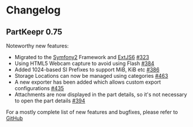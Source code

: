 # Changelog

## PartKeepr 0.75

Noteworthy new features:

* Migrated to the [Symfony2](http://symfony.com/) Framework and [ExtJS6](https://www.sencha.com/products/extjs/) [#323](https://github.com/partkeepr/PartKeepr/issues/323)
* Using HTML5 Webcam capture to avoid using Flash [#384](https://github.com/partkeepr/PartKeepr/issues/384)
* Added 1024-based SI Prefixes to support MiB, KiB etc [#386](https://github.com/partkeepr/PartKeepr/issues/386)
* Storage Locations can now be managed using categories [#463](https://github.com/partkeepr/PartKeepr/issues/463)
* A new exporter has been added which allows custom export configurations [#435](https://github.com/partkeepr/PartKeepr/issues/435)
* Attachments are now displayed in the part details, so it's not necessary to open the part details [#394](https://github.com/partkeepr/PartKeepr/issues/394)

For a mostly complete list of new features and bugfixes, please refer to  [GitHub](https://github.com/partkeepr/PartKeepr/issues?q=milestone%3A0.75+is%3Aclosed)
